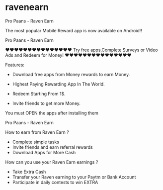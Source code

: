 # ravenearn
Pro Paans - Raven Earn

The most popular Mobile Reward app is now available on Android!!

Pro Paans - Raven Earn

♥♥♥♥♥♥♥♥♥♥♥♥♥♥♥
Try free apps,Complete Surveys or Video Ads and Redeem for Money!
♥♥♥♥♥♥♥♥♥♥♥♥♥♥♥

Features:

- Download free apps from Money rewards to earn Money.

- Highest Paying Rewarding App In The World.

- Redeem Starting From 1$.

- Invite friends to get more Money.

You must OPEN the apps after installing them

Pro Paans - Raven Earn

How to earn from Raven Earn ? 

-	Complete simple tasks
-	Invite friends and earn referral rewards
-	Download Apps for More Cash


How can you use your Raven Earn earnings ? 

-	Take Extra Cash
-	Transfer your Raven earning to your Paytm or Bank Account
-	Participate in daily contests to win EXTRA
